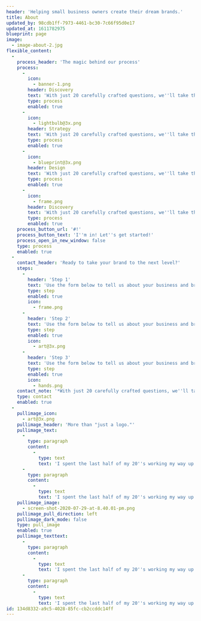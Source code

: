 ```yaml
---
header: 'Helping small business owners create their dream brands.'
title: About
updated_by: 98cdb1ff-7973-4461-bc30-7c66f95d0e17
updated_at: 1611782975
blueprint: page
image:
  - image-about-2.jpg
flexible_content:
  -
    process_header: 'The magic behind our process'
    process:
      -
        icon:
          - banner-1.png
        header: Discovery
        text: 'With just 20 carefully crafted questions, we''ll take the vision you have for your brand and put it into words.'
        type: process
        enabled: true
      -
        icon:
          - lightbulb@3x.png
        header: Strategy
        text: 'With just 20 carefully crafted questions, we''ll take the vision you have for your brand and put it into words.'
        type: process
        enabled: true
      -
        icon:
          - blueprint@3x.png
        header: Design
        text: 'With just 20 carefully crafted questions, we''ll take the vision you have for your brand and put it into words.'
        type: process
        enabled: true
      -
        icon:
          - frame.png
        header: Discovery
        text: 'With just 20 carefully crafted questions, we''ll take the vision you have for your brand and put it into words.'
        type: process
        enabled: true
    process_button_url: '#!'
    process_button_text: 'I''m in! Let''s get started!'
    process_open_in_new_window: false
    type: process
    enabled: true
  -
    contact_header: 'Ready to take your brand to the next level?'
    steps:
      -
        header: 'Step 1'
        text: 'Use the form below to tell us about your business and branding needs.'
        type: step
        enabled: true
        icon:
          - frame.png
      -
        header: 'Step 2'
        text: 'Use the form below to tell us about your business and branding needs.'
        type: step
        enabled: true
        icon:
          - art@3x.png
      -
        header: 'Step 3'
        text: 'Use the form below to tell us about your business and branding needs.'
        type: step
        enabled: true
        icon:
          - hands.png
    contact_note: '*With just 20 carefully crafted questions, we''ll take the vision you have for your brand and put it into words. With just 20 carefully crafted questions, we''ll take the vision you have for your brand and put it into words.'
    type: contact
    enabled: true
  -
    pullimage_icon:
      - art@3x.png
    pullimage_header: 'More than "just a logo."'
    pullimage_text:
      -
        type: paragraph
        content:
          -
            type: text
            text: 'I spent the last half of my 20''s working my way up through the ranks at an agency. But when I reached my (very safe) career goals before the age of 30.'
      -
        type: paragraph
        content:
          -
            type: text
            text: 'I spent the last half of my 20''s working my way up through the ranks at an agency. But when I reached my (very safe) career goals before the age of 30, I found myself asking "Is this really all there is?" So, in 2018, at 8 and a half months pregnant, I left my job as a Creative Director to become a mother and open the doors to my own studio – and I''ve never looked back.'
    pullimage_image:
      - screen-shot-2020-07-29-at-8.40.01-pm.png
    pullimage_pull_direction: left
    pullimage_dark_mode: false
    type: pull_image
    enabled: true
    pullimage_texttext:
      -
        type: paragraph
        content:
          -
            type: text
            text: 'I spent the last half of my 20''s working my way up through the ranks at an agency. But when I reached my (very safe) career goals before the age of 30.'
      -
        type: paragraph
        content:
          -
            type: text
            text: 'I spent the last half of my 20''s working my way up through the ranks at an agency. But when I reached my (very safe) career goals before the age of 30, I found myself asking "Is this really all there is?" So, in 2018, at 8 and a half months pregnant, I left my job as a Creative Director to become a mother and open the doors to my own studio – and I''ve never looked back.'
id: 134d8332-a9c5-4028-85fc-cb2ccddc14ff
---
```

